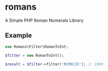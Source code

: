 # romans

A Simple PHP Roman Numerals Library

## Example

```php
use Romans\Filter\RomanToInt;

$filter = new RomanToInt();

$result = $filter->filter('MCMXCIX'); // 1999
```
